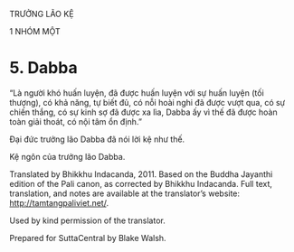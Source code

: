 TRƯỞNG LÃO KỆ

1 NHÓM MỘT

# 5\. Dabba

“Là người khó huấn luyện, đã được huấn luyện với sự huấn luyện (tối thượng), có khả năng, tự biết đủ, có nỗi hoài nghi đã được vượt qua, có sự chiến thắng, có sự kinh sợ đã được xa lìa, Dabba ấy vì thế đã được hoàn toàn giải thoát, có nội tâm ổn định.”

Đại đức trưởng lão Dabba đã nói lời kệ như thế.

Kệ ngôn của trưởng lão Dabba.

Translated by Bhikkhu Indacanda, 2011. Based on the Buddha Jayanthi edition of the Pali canon, as corrected by Bhikkhu Indacanda. Full text, translation, and notes are available at the translator’s website: http://tamtangpaliviet.net/.

Used by kind permission of the translator.

Prepared for SuttaCentral by Blake Walsh.